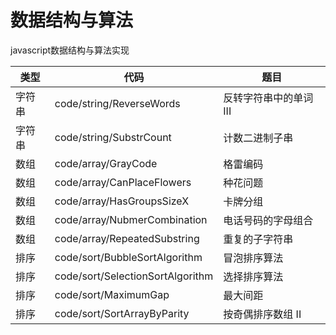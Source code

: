 # 数据结构与算法

javascript数据结构与算法实现

| 类型 | 代码 | 题目 |
| - | - | - |
| 字符串 | code/string/ReverseWords | 反转字符串中的单词 III |
| 字符串 | code/string/SubstrCount | 计数二进制子串 |
| 数组 | code/array/GrayCode | 格雷编码 |
| 数组 | code/array/CanPlaceFlowers | 种花问题 |
| 数组 | code/array/HasGroupsSizeX | 卡牌分组 |
| 数组 | code/array/NubmerCombination | 电话号码的字母组合 |
| 数组 | code/array/RepeatedSubstring | 重复的子字符串 |
| 排序 | code/sort/BubbleSortAlgorithm | 冒泡排序算法 |
| 排序 | code/sort/SelectionSortAlgorithm | 选择排序算法 |
| 排序 | code/sort/MaximumGap | 最大间距 |
| 排序 | code/sort/SortArrayByParity | 按奇偶排序数组 II |
